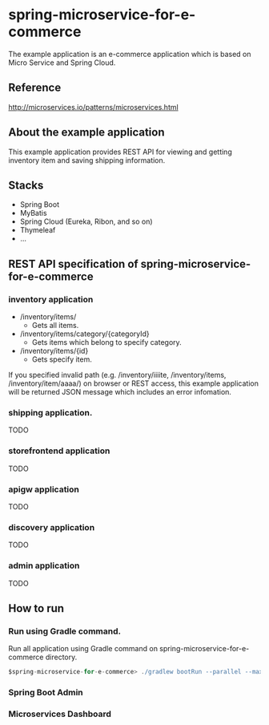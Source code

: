 # spring-microservice-for-e-commerce
The example application is an e-commerce application which is based on Micro Service and Spring Cloud.

## Reference
http://microservices.io/patterns/microservices.html

## About the example application
This example application provides REST API for viewing and getting inventory item and saving shipping information.

## Stacks
- Spring Boot
- MyBatis
- Spring Cloud (Eureka, Ribon, and so on)
- Thymeleaf
- ...

## REST API specification of spring-microservice-for-e-commerce

### inventory application

- /inventory/items/
  + Gets all items.
- /inventory/items/category/{categoryId}
  + Gets items which belong to specify category.
- /inventory/items/{id}
  + Gets specify item.

If you specified invalid path (e.g. /inventory/iiiite, /inventory/items, /inventory/item/aaaa/) on browser or REST access,
this example application will be returned JSON message which includes an error infomation.

### shipping application.

TODO

### storefrontend application

TODO

### apigw application

TODO

### discovery application

TODO

### admin application

TODO

## How to run

### Run using Gradle command.
Run all application using Gradle command on spring-microservice-for-e-commerce directory.
```gradle
$spring-microservice-for-e-commerce> ./gradlew bootRun --parallel --max-workers=6
```

### Spring Boot Admin



### Microservices Dashboard


